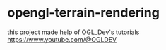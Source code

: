 # opengl-terrain-rendering

this project made help of OGL_Dev's tutorials
https://www.youtube.com/@OGLDEV
